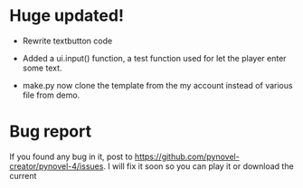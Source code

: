 # Huge updated!

- Rewrite textbutton code

- Added a ui.input() function, a test function used
for let the player enter some text.

- make.py now clone the template from the my account
instead of various file from demo.

# Bug report
If you found any bug in it, post to https://github.com/pynovel-creator/pynovel-4/issues. 
I will fix it soon so you can play it or download the current 
